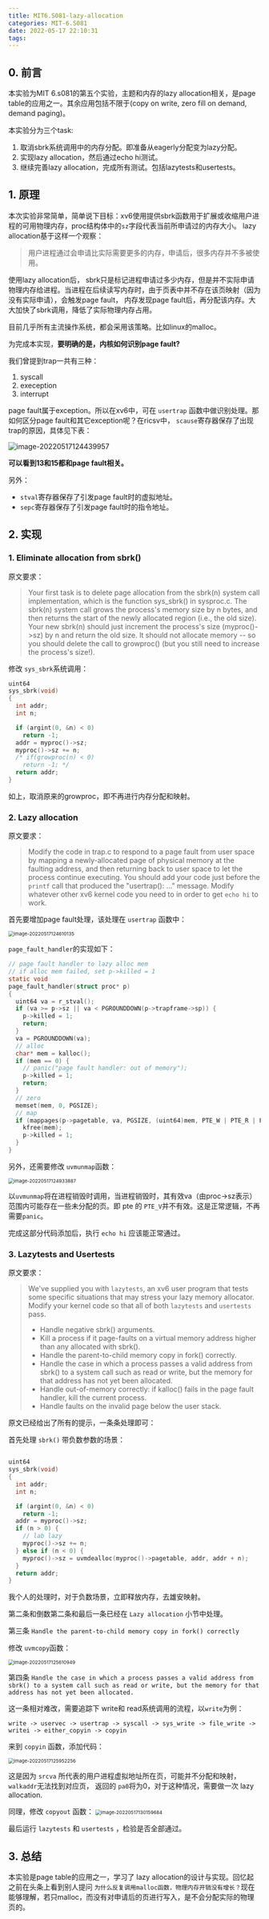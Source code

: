```yaml
---
title: MIT6.S081-lazy-allocation
categories: MIT-6.S081
date: 2022-05-17 22:10:31
tags:
---
```


## 0. 前言

本实验为MIT 6.s081的第五个实验，主题和内存的lazy allocation相关，是page table的应用之一。其余应用包括不限于(copy on write, zero fill on demand, demand paging)。

本实验分为三个task:

1. 取消sbrk系统调用中的内存分配。即准备从eagerly分配变为lazy分配。
1. 实现lazy allocation，然后通过echo hi测试。
1. 继续完善lazy allocation，完成所有测试。包括lazytests和usertests。

<!--more-->

## 1. 原理

本次实验非常简单，简单说下目标：xv6使用提供sbrk函数用于扩展或收缩用户进程的可用物理内存，proc结构体中的`sz`字段代表当前所申请过的内存大小。 lazy allocation基于这样一个观察：

> 用户进程通过会申请比实际需要更多的内存，申请后，很多内存并不多被使用。

使用lazy allocation后， sbrk只是标记进程申请过多少内存，但是并不实际申请物理内存给进程。当进程在后续读写内存时，由于页表中并不存在该页映射（因为没有实际申请），会触发page fault， 内存发现page fault后，再分配该内存。大大加快了sbrk调用，降低了实际物理内存占用。 

目前几乎所有主流操作系统，都会采用该策略。比如linux的malloc。

为完成本实现，**要明确的是，内核如何识别page fault?**

我们曾提到trap一共有三种：

1. syscall
2. exeception
3. interrupt

page fault属于exception。所以在xv6中，可在 `usertrap` 函数中做识别处理。那如何区分page fault和其它exception呢？在ricsv中， `scause`寄存器保存了出现trap的原因，具体见下表：

![image-20220517124439957](https://cdn.JsDelivr.net/gh/ravenxrz/PicBed/img/image-20220517124439957.png)

**可以看到13和15都和page fault相关。**

另外：

- `stval`寄存器保存了引发page fault时的虚拟地址。
- `sepc`寄存器保存了引发page fault时的指令地址。

## 2. 实现

### 1. Eliminate allocation from sbrk()

原文要求：

> Your first task is to delete page allocation from the sbrk(n) system call implementation, which is the function sys_sbrk() in sysproc.c. The sbrk(n) system call grows the process's memory size by n bytes, and then returns the start of the newly allocated region (i.e., the old size). Your new sbrk(n) should just increment the process's size (myproc()->sz) by n and return the old size. It should not allocate memory -- so you should delete the call to growproc() (but you still need to increase the process's size!).

修改 `sys_sbrk`系统调用：

```c
uint64
sys_sbrk(void)
{
  int addr;
  int n;

  if (argint(0, &n) < 0)
    return -1;
  addr = myproc()->sz;
  myproc()->sz += n;
  /* if(growproc(n) < 0)
    return -1; */
  return addr;
}
```

如上，取消原来的growproc，即不再进行内存分配和映射。

### 2. Lazy allocation 

原文要求：

> Modify the code in trap.c to respond to a page fault from user space by mapping a newly-allocated page of physical memory at the faulting address, and then returning back to user space to let the process continue executing. You should add your code just before the `printf` call that produced the "usertrap(): ..." message. Modify whatever other xv6 kernel code you need to in order to get `echo hi` to work.

首先要增加page fault处理，该处理在 `usertrap` 函数中：

<img src="https://cdn.JsDelivr.net/gh/ravenxrz/PicBed/img/image-20220517124610135.png" alt="image-20220517124610135" style="zoom:67%;" />

`page_fault_handler`的实现如下：

```c
// page fault handler to lazy alloc mem
// if alloc mem failed, set p->killed = 1
static void
page_fault_handler(struct proc* p)
{
  uint64 va = r_stval();
  if (va >= p->sz || va < PGROUNDDOWN(p->trapframe->sp)) {
    p->killed = 1;
    return;
  }
  va = PGROUNDDOWN(va);
  // alloc
  char* mem = kalloc();
  if (mem == 0) {
    // panic("page fault handler: out of memory");
    p->killed = 1;
    return;
  }
  // zero
  memset(mem, 0, PGSIZE);
  // map
  if (mappages(p->pagetable, va, PGSIZE, (uint64)mem, PTE_W | PTE_R | PTE_U) != 0) {
    kfree(mem);
    p->killed = 1;
  }
}
```

另外，还需要修改 `uvmunmap`函数：

<img src="https://cdn.JsDelivr.net/gh/ravenxrz/PicBed/img/image-20220517124933887.png" alt="image-20220517124933887" style="zoom:67%;" />

以`uvmunmap`将在进程销毁时调用，当进程销毁时，其有效va（由proc->sz表示）范围内可能存在一些未分配的页。即 pte 的 `PTE_V`并不有效。这是正常逻辑，不再需要`panic`。

完成这部分代码添加后，执行 `echo hi` 应该能正常通过。

### 3. Lazytests and Usertests

原文要求：

> We've supplied you with `lazytests`, an xv6 user program that tests some specific situations that may stress your lazy memory allocator. Modify your kernel code so that all of both `lazytests` and `usertests` pass.
>
> - Handle negative sbrk() arguments.
> - Kill a process if it page-faults on a virtual memory address higher than any allocated with sbrk().
> - Handle the parent-to-child memory copy in fork() correctly.
> - Handle the case in which a process passes a valid address from sbrk() to a system call such as read or write, but the memory for that address has not yet been allocated.
> - Handle out-of-memory correctly: if kalloc() fails in the page fault handler, kill the current process.
> - Handle faults on the invalid page below the user stack.

原文已经给出了所有的提示，一条条处理即可：

首先处理 `sbrk()` 带负数参数的场景：

```c

uint64
sys_sbrk(void)
{
  int addr;
  int n;

  if (argint(0, &n) < 0)
    return -1;
  addr = myproc()->sz;
  if (n > 0) {
    // lab lazy
    myproc()->sz += n;
  } else if (n < 0) {
    myproc()->sz = uvmdealloc(myproc()->pagetable, addr, addr + n);
  }
  return addr;
}
```

我个人的处理时，对于负数场景，立即释放内存，去雄安映射。

第二条和倒数第二条和最后一条已经在 `Lazy allocation` 小节中处理。

第三条 `Handle the parent-to-child memory copy in fork() correctly`

修改 `uvmcopy`函数：

<img src="https://cdn.JsDelivr.net/gh/ravenxrz/PicBed/img/image-20220517125610949.png" alt="image-20220517125610949" style="zoom:67%;" />

第四条 `Handle the case in which a process passes a valid address from sbrk() to a system call such as read or write, but the memory for that address has not yet been allocated.`

这一条相对难改，需要追踪下 write和 read系统调用的流程，以`write`为例：

`write -> uservec -> usertrap -> syscall -> sys_write -> file_write -> writei -> either_copyin -> copyin`

来到 `copyin` 函数，添加代码：

<img src="https://cdn.JsDelivr.net/gh/ravenxrz/PicBed/img/image-20220517125952256.png" alt="image-20220517125952256" style="zoom:67%;" />

这是因为 `srcva` 所代表的用户进程虚拟地址所在页，可能并不分配和映射， `walkaddr`无法找到对应页， 返回的 `pa0`将为0，对于这种情况，需要做一次 lazy allocation. 

同理，修改 `copyout` 函数：
<img src="https://cdn.JsDelivr.net/gh/ravenxrz/PicBed/img/image-20220517130159684.png" alt="image-20220517130159684" style="zoom:67%;" />

最后运行 `lazytests`  和 `usertests` ，检验是否全部通过。

## 3. 总结

本实验是page table的应用之一，学习了 lazy allocation的设计与实现。回忆起之前在头条上看到别人提问 `为什么反复调用malloc函数，物理内存开销没有增长？`现在能够理解，若只malloc，而没有对申请后的页进行写入，是不会分配实际的物理页的。

